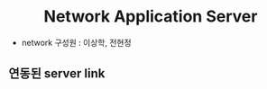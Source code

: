 <div align="center"><h1>Network Application Server</h1></div>

- network 구성원 : 이상학, 전현정

<h2>연동된 server link</h2>
